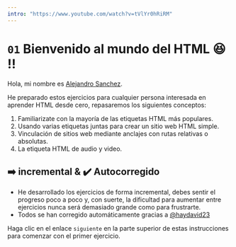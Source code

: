 ```yaml
---
intro: "https://www.youtube.com/watch?v=tVlYr0hRiRM"
---
```

# `01` Bienvenido al mundo del HTML 😆 !!

Hola, mi nombre es [Alejandro Sanchez](https://twitter.com/alesanchezr).

He preparado estos ejercicios para cualquier persona interesada en aprender HTML desde cero, repasaremos los siguientes conceptos:

1. Familiarizate con la mayoría de las etiquetas HTML más populares.
2. Usando varias etiquetas juntas para crear un sitio web HTML simple.
3. Vinculación de sitios web mediante anclajes con rutas relativas o absolutas.
4. La etiqueta HTML de audio y video.

## ➡️ incremental & ✔️ Autocorregido

- He desarrollado los ejercicios de forma incremental, debes sentir el progreso poco a poco y, con suerte, la dificultad para aumentar entre ejercicios nunca será demasiado grande como para frustrarte.
- Todos se han corregido automáticamente gracias a [@haydavid23](https://github.com/haydavid23)

Haga clic en el enlace `siguiente` en la parte superior de estas instrucciones para comenzar con el primer ejercicio.